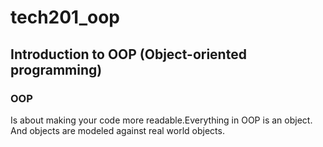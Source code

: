 # tech201_oop
## Introduction to OOP (Object-oriented programming)

### OOP 
Is about making your code more readable.Everything in OOP is an object. And objects are modeled against real world objects.



